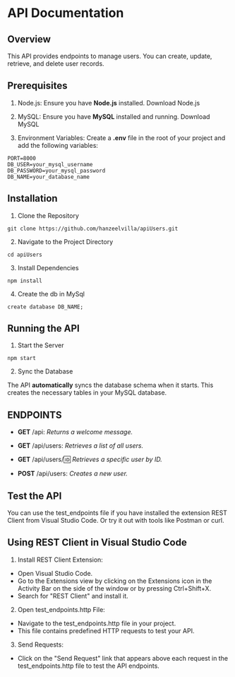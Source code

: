 # API Documentation

## Overview
This API provides endpoints to manage users. You can create, update, retrieve, and delete user records.

## Prerequisites
1. Node.js: Ensure you have **Node.js** installed. Download Node.js

2. MySQL: Ensure you have **MySQL** installed and running. Download MySQL

3. Environment Variables: Create a **.env** file in the root of your project and add the following variables:

```
PORT=8000
DB_USER=your_mysql_username
DB_PASSWORD=your_mysql_password
DB_NAME=your_database_name
```
## Installation
1. Clone the Repository
```
git clone https://github.com/hanzeelvilla/apiUsers.git
```

2. Navigate to the Project Directory
```
cd apiUsers
```

3. Install Dependencies
```
npm install
```

4. Create the db in MySql
```
create database DB_NAME;
```

## Running the API

1. Start the Server
```
npm start
```

2. Sync the Database

The API **automatically** syncs the database schema when it starts. This creates the necessary tables in your MySQL database.

## ENDPOINTS
- **GET** /api: *Returns a welcome message.*

- **GET** /api/users: *Retrieves a list of all users.*

- **GET** /api/users/:id: *Retrieves a specific user by ID.*

- **POST** /api/users: *Creates a new user.*

## Test the API
You can use the test_endpoints file if you have installed the extension REST Client from Visual Studio Code. Or try it out with tools like Postman or curl.

## Using REST Client in Visual Studio Code
1. Install REST Client Extension:
- Open Visual Studio Code.
- Go to the Extensions view by clicking on the Extensions icon in the Activity Bar on the side of the window or by pressing Ctrl+Shift+X.
- Search for "REST Client" and install it.

2. Open test_endpoints.http File:
- Navigate to the test_endpoints.http file in your project.
- This file contains predefined HTTP requests to test your API.

3. Send Requests:
- Click on the "Send Request" link that appears above each request in the test_endpoints.http file to test the API endpoints.